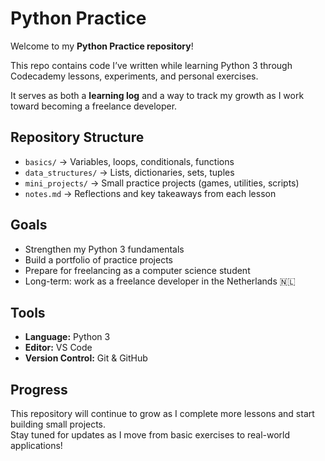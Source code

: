 # Python Practice 

Welcome to my **Python Practice repository**!  

This repo contains code I’ve written while learning Python 3 through Codecademy lessons, experiments, and personal exercises. 

It serves as both a **learning log** and a way to track my growth as I work toward becoming a freelance developer.



## Repository Structure
- `basics/` → Variables, loops, conditionals, functions  
- `data_structures/` → Lists, dictionaries, sets, tuples  
- `mini_projects/` → Small practice projects (games, utilities, scripts)  
- `notes.md` → Reflections and key takeaways from each lesson  



## Goals
- Strengthen my Python 3 fundamentals  
- Build a portfolio of practice projects  
- Prepare for freelancing as a computer science student  
- Long-term: work as a freelance developer in the Netherlands 🇳🇱  



## Tools
- **Language:** Python 3  
- **Editor:** VS Code  
- **Version Control:** Git & GitHub  



## Progress
This repository will continue to grow as I complete more lessons and start building small projects.  
Stay tuned for updates as I move from basic exercises to real-world applications!
